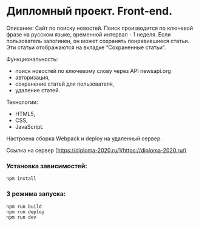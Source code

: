 # Дипломный проект. Front-end.

Описание:
Сайт по поиску новостей. Поиск производится по ключевой фразе на русском языке, временной интервал - 1 неделя. Если пользователь залогинен, он может сохранять понравившиеся статьи. Эти статьи отображаются на вкладке “Сохраненные статьи”.

Функциональность:

- поиск новостей по ключевому слову через API newsapi.org
- авторизация,
- сохранение статей для пользователя,
- удаление статей.

Технологии:

- HTML5,
- CSS,
- JavaScript.

Настроена сборка Webpack и deploy на удаленный сервер.

Ссылка на сервер [https://diploma-2020.ru/](https://diploma-2020.ru/)

### Установка зависимостей:

`npm install`

### 3 режима запуска:

```
npm run build
npm run deploy
npm run dev
```

